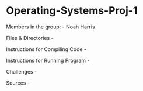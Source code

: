 # Operating-Systems-Proj-1
Members in the group:
    - Noah Harris

Files & Directories
    - 

Instructions for Compiling Code
    - 

Instructions for Running Program
    -

Challenges
    -

Sources
    -
